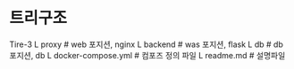 # 트리구조
Tire-3
L proxy       # web 포지션, nginx
L backend     # was 포지션, flask
L db          # db 포지션, db
L docker-compose.yml # 컴포즈 정의 파일
L readme.md   # 설명파일